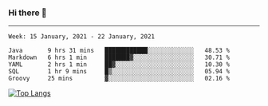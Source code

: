 ### Hi there 👋
---
<!--START_SECTION:waka-->
```text
Week: 15 January, 2021 - 22 January, 2021

Java       9 hrs 31 mins   ████████████░░░░░░░░░░░░░   48.53 % 
Markdown   6 hrs 1 min     ███████▓░░░░░░░░░░░░░░░░░   30.71 % 
YAML       2 hrs 1 min     ██▓░░░░░░░░░░░░░░░░░░░░░░   10.30 % 
SQL        1 hr 9 mins     █▒░░░░░░░░░░░░░░░░░░░░░░░   05.94 % 
Groovy     25 mins         ▓░░░░░░░░░░░░░░░░░░░░░░░░   02.16 % 
```
<!--END_SECTION:waka-->

[![Top Langs](https://github-readme-stats.vercel.app/api/top-langs/?username=HyunAh-iia&layout=compact)](https://github.com/anuraghazra/github-readme-stats)
<!--
**HyunAh-iia/HyunAh-iia** is a ✨ _special_ ✨ repository because its `README.md` (this file) appears on your GitHub profile.

Here are some ideas to get you started:

- 🔭 I’m currently working on ...
- 🌱 I’m currently learning ...
- 👯 I’m looking to collaborate on ...
- 🤔 I’m looking for help with ...
- 💬 Ask me about ...
- 📫 How to reach me: ...
- 😄 Pronouns: ...
- ⚡ Fun fact: ...
-->
